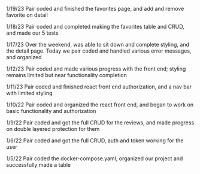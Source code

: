 1/19/23
Pair coded and finished the favorites page, and add and
remove favorite on detail

1/18/23
Pair coded and completed making the favorites table and CRUD,
and made our 5 tests

1/17/23
Over the weekend, was able to sit down and complete
styling, and the detail page.
Today we pair coded and handled various error messages,
and organized

1/12/23
Pair coded and made various progress with the front end;
styling remains limited but near functionality completion

1/11/23
Pair coded and finished react front end authorization, and
a nav bar with limited styling

1/10/22
Pair coded and organized the react front end, and began to
work on basic functionality and authorization

1/9/22
Pair coded and got the full CRUD for the reviews, and made
progress on double layered protection for them

1/6/22
Pair coded and got the full CRUD, auth and token working
for the user

1/5/22
Pair coded the docker-compose.yaml, organized our project
and successfully made a table
